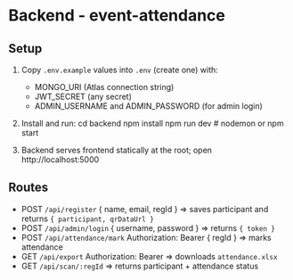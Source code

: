 # Backend - event-attendance

## Setup

1. Copy `.env.example` values into `.env` (create one) with:
   - MONGO_URI (Atlas connection string)
   - JWT_SECRET (any secret)
   - ADMIN_USERNAME and ADMIN_PASSWORD (for admin login)

2. Install and run:
    cd backend
    npm install
    npm run dev # nodemon or npm start


3. Backend serves frontend statically at the root; open http://localhost:5000

## Routes
- POST `/api/register` { name, email, regId } => saves participant and returns `{ participant, qrDataUrl }`
- POST `/api/admin/login` { username, password } => returns `{ token }`
- POST `/api/attendance/mark` Authorization: Bearer <token> { regId } => marks attendance
- GET `/api/export` Authorization: Bearer <token> => downloads `attendance.xlsx`
- GET `/api/scan/:regId` => returns participant + attendance status


